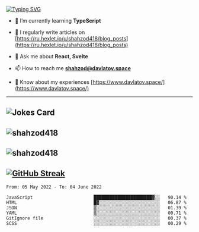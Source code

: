 [![Typing SVG](https://readme-typing-svg.herokuapp.com?font=Turret+Road&height=30&lines=HI!+I%60m+Frontend+Developer)](https://git.io/typing-svg)

- 🌱 I’m currently learning **TypeScript**

- 📝 I regularly write articles on [https://ru.hexlet.io/u/shahzod418/blog_posts](https://ru.hexlet.io/u/shahzod418/blog_posts)

- 💬 Ask me about **React, Svelte**

- 📫 How to reach me **shahzod@davlatov.space**

- 📄 Know about my experiences [https://www.davlatov.space/](https://www.davlatov.space/)

---
![Jokes Card](https://readme-jokes.vercel.app/api?theme=radical)
---
![shahzod418](https://github-readme-stats.vercel.app/api/top-langs?username=shahzod418&show_icons=true&theme=radical&locale=en&layout=compact)
---
![shahzod418](https://github-readme-stats.vercel.app/api?username=shahzod418&show_icons=true&theme=radical&locale=en&count_private=true)
---
[![GitHub Streak](http://github-readme-streak-stats.herokuapp.com?user=shahzod418&theme=radical&date_format=M%20j%5B%2C%20Y%5D)](https://git.io/streak-stats)
---
<!--START_SECTION:waka-->

```text
From: 05 May 2022 - To: 04 June 2022

JavaScript                       ██████████████████████▓░░   90.14 %
HTML                             █▓░░░░░░░░░░░░░░░░░░░░░░░   06.87 %
JSON                             ▒░░░░░░░░░░░░░░░░░░░░░░░░   01.39 %
YAML                             ▒░░░░░░░░░░░░░░░░░░░░░░░░   00.71 %
GitIgnore file                   ░░░░░░░░░░░░░░░░░░░░░░░░░   00.37 %
SCSS                             ░░░░░░░░░░░░░░░░░░░░░░░░░   00.29 %
```

<!--END_SECTION:waka-->
